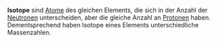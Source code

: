 __Isotope__ sind [Atome](Atom.md) des gleichen Elements, die sich in der Anzahl der [Neutronen](Neutron.md) unterscheiden, aber die gleiche Anzahl an [Protonen](Proton.md) haben. Dementsprechend haben Isotope eines Elements unterschiedliche Massenzahlen.

